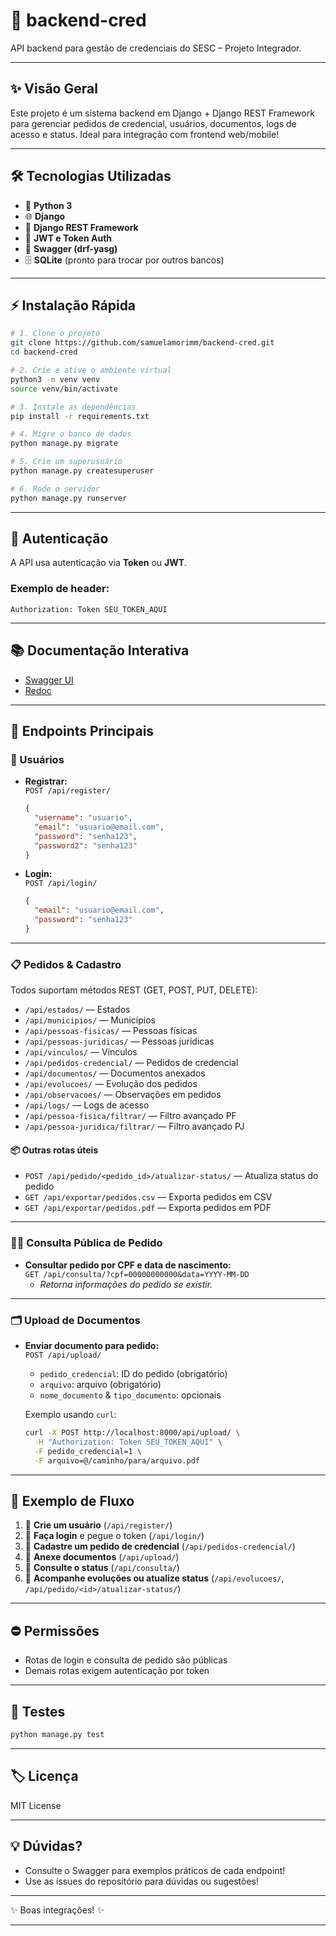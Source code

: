 # 🎫 backend-cred

API backend para gestão de credenciais do SESC – Projeto Integrador.

---

## ✨ Visão Geral

Este projeto é um sistema backend em Django + Django REST Framework para gerenciar pedidos de credencial, usuários, documentos, logs de acesso e status. Ideal para integração com frontend web/mobile!

---

## 🛠️ Tecnologias Utilizadas

- 🐍 **Python 3**
- 🌐 **Django**
- 🔗 **Django REST Framework**
- 🔐 **JWT e Token Auth**
- 📄 **Swagger (drf-yasg)**
- 🗄️ **SQLite** (pronto para trocar por outros bancos)

---

## ⚡ Instalação Rápida

```sh
# 1. Clone o projeto
git clone https://github.com/samuelamorimm/backend-cred.git
cd backend-cred

# 2. Crie e ative o ambiente virtual
python3 -m venv venv
source venv/bin/activate

# 3. Instale as dependências
pip install -r requirements.txt

# 4. Migre o banco de dados
python manage.py migrate

# 5. Crie um superusuário
python manage.py createsuperuser

# 6. Rode o servidor
python manage.py runserver
```

---

## 🔑 Autenticação

A API usa autenticação via **Token** ou **JWT**.

### Exemplo de header:
```http
Authorization: Token SEU_TOKEN_AQUI
```

---

## 📚 Documentação Interativa

- [Swagger UI](http://localhost:8000/swagger/)  
- [Redoc](http://localhost:8000/redoc/)

---

## 🚦 Endpoints Principais

### 👤 Usuários

- **Registrar:**  
  `POST /api/register/`  
  ```json
  {
    "username": "usuario",
    "email": "usuario@email.com",
    "password": "senha123",
    "password2": "senha123"
  }
  ```
- **Login:**  
  `POST /api/login/`  
  ```json
  {
    "email": "usuario@email.com",
    "password": "senha123"
  }
  ```

---

### 📋 Pedidos & Cadastro

Todos suportam métodos REST (GET, POST, PUT, DELETE):

- `/api/estados/` — Estados
- `/api/municipios/` — Municípios
- `/api/pessoas-fisicas/` — Pessoas físicas
- `/api/pessoas-juridicas/` — Pessoas jurídicas
- `/api/vinculos/` — Vínculos
- `/api/pedidos-credencial/` — Pedidos de credencial
- `/api/documentos/` — Documentos anexados
- `/api/evolucoes/` — Evolução dos pedidos
- `/api/observacoes/` — Observações em pedidos
- `/api/logs/` — Logs de acesso
- `/api/pessoa-fisica/filtrar/` — Filtro avançado PF
- `/api/pessoa-juridica/filtrar/` — Filtro avançado PJ

#### 📦 Outras rotas úteis
- `POST /api/pedido/<pedido_id>/atualizar-status/` — Atualiza status do pedido
- `GET /api/exportar/pedidos.csv` — Exporta pedidos em CSV
- `GET /api/exportar/pedidos.pdf` — Exporta pedidos em PDF

---

### 🕵️‍♂️ Consulta Pública de Pedido

- **Consultar pedido por CPF e data de nascimento:**  
  `GET /api/consulta/?cpf=00000000000&data=YYYY-MM-DD`
  - *Retorna informações do pedido se existir.*

---

### 🗂️ Upload de Documentos

- **Enviar documento para pedido:**  
  `POST /api/upload/`
  - `pedido_credencial`: ID do pedido (obrigatório)
  - `arquivo`: arquivo (obrigatório)
  - `nome_documento` & `tipo_documento`: opcionais

  Exemplo usando `curl`:
  ```sh
  curl -X POST http://localhost:8000/api/upload/ \
    -H "Authorization: Token SEU_TOKEN_AQUI" \
    -F pedido_credencial=1 \
    -F arquivo=@/caminho/para/arquivo.pdf
  ```

---

## 📝 Exemplo de Fluxo

1. 👤 **Crie um usuário** (`/api/register/`)
2. 🔑 **Faça login** e pegue o token (`/api/login/`)
3. 📝 **Cadastre um pedido de credencial** (`/api/pedidos-credencial/`)
4. 📎 **Anexe documentos** (`/api/upload/`)
5. 👀 **Consulte o status** (`/api/consulta/`)
6. 🔄 **Acompanhe evoluções ou atualize status** (`/api/evolucoes/`, `/api/pedido/<id>/atualizar-status/`)

---

## ⛔ Permissões

- Rotas de login e consulta de pedido são públicas
- Demais rotas exigem autenticação por token

---

## 🧪 Testes

```sh
python manage.py test
```

---

## 🏷️ Licença

MIT License

---

## 💡 Dúvidas?

- Consulte o Swagger para exemplos práticos de cada endpoint!
- Use as issues do repositório para dúvidas ou sugestões!

---

✨ Boas integrações! ✨

---